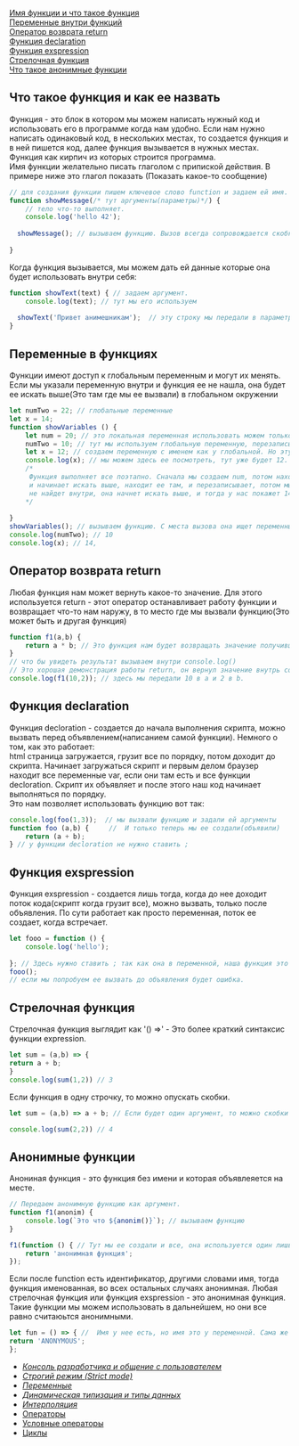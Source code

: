 [Имя функции и что такое функция](#functions)<br>
[Переменные внутри функций](#variables)<br>
[Оператор возврата return](#return)<br>
[Функция declaration](#decloration)<br>
[Функция exspression](#exspression)<br>
[Стрелочная функция](#arr)<br>
[Что такое анонимные функции](#anonim)<br>

## <a name='functions'> Что такое функция и как ее назвать </a> ##
Функция - это блок в котором мы можем написать нужный код и использовать его в программе когда нам удобно. Если нам нужно написать одинаковый код, в нескольких местах,
то создается функция и в ней пишется код, далее функция вызывается в нужных местах. Функция как кирпич из которых строится программа.<br>
Имя функции желательно писать глаголом с припиской действия. В примере ниже это глагол показать (Показать какое-то сообщение)
```JavaScript
// для создания функции пишем ключевое слово function и задаем ей имя. Далее открываем сокби(аргументы) и {блок кода}
function showMessage(/* тут аргументы(параметры)*/) { 
    // тело что-то выполняет.
    console.log('hello 42');
  
  showMessage(); // вызываем функцию. Вызов всегда сопровождается скобками.
  
}
```
Когда функция вызывается, мы можем дать ей  данные которые она будет использовать внутри себя:
```javaScript
function showText(text) { // задаем аргумент.
    console.log(text); // тут мы его используем
    
  showText('Привет анимешникам');  // эту строку мы передали в параметр(аргумент) text. Аргументов передать можно сколько угодно, через запятую.
}
```
## <a name='variables'> Переменные в функциях </a> ##
Функции имеют доступ к глобальным переменным и могут их менять. Если мы указали переменную внутри и функция ее не нашла, она будет ее искать выше(Это там где мы ее вызвали) в глобальном окружении
```javaScript
let numTwo = 22; // глобальные переменные
let x = 14; 
function showVariables () {
    let num = 20; // это локальная переменная использовать можем только внутри функции
    numTwo = 10; // тут мы используем глобальную переменную, перезаписываем ее.
    let x = 12; // создаем переменную с именем как у глобальной. Но эту не видно! она локальная в функции.
    console.log(x); // мы можем здесь ее посмотреть, тут уже будет 12. Но если мы удалим переменную x в функции, то функция будет искать такую переменную выше, и выдаст нам 14
    /* 
     Функция выполняет все поэтапно. Сначала мы создаем num, потом находим numTwo и функция начинает ее искать внутри, она не находит 
     и начинает искать выше, находит ее там, и перезаписывает, потом мы создаем x и обращаемся к ней в console.log, и вот если x она
     не найдет внутри, она начнет искать выше, и тогда у нас покажет 14.
    */ 
   
}
showVariables(); // вызываем функцию. С места вызова она ищет переменные над собой.
console.log(numTwo); // 10
console.log(x); // 14, 
```
## <a name='return'> Оператор возврата return </a> ##
Любая функция нам может вернуть какое-то значение.
Для этого используется return - этот оператор останавливает работу функции и возвращает что-то нам наружу, в то место где мы вызвали функцию(Это может быть и другая функция)
```javaScript
function f1(a,b) { 
    return a * b; // Это функция нам будет возвращать значение получившееся в результате a * b
}
// что бы увидеть результат вызываем внутри console.log()
// Это хорошая демонстрация работы return, он вернул значение внутрь console.log(), так как в нем мы вызвали нашу функцию
console.log(f1(10,2)); // здесь мы передали 10 в a и 2 в b.
```
                                             

## <a name='decloration'> Функция declaration </a> ##
Функция decloration - создается до начала выполнения скрипта, можно вызвать перед объявлением(написанием самой функции). Немного о том, как это работает:<br>
html страница загружается, грузит все по порядку, потом доходит до скрипта. Начинает загружаться скрипт и первым делом браузер находит все переменные var, если они там есть и все функции decloration. Скрипт их объявляет и после этого наш код начинает выполняться по порядку.<br>
Это нам позволяет использовать функцию вот так:
```javaScript
console.log(foo(1,3));  // мы вызвали функцию и задали ей аргументы
function foo (a,b) {     //  И только теперь мы ее создали(объявили)   
    return (a + b);
} // у функции decloration не нужно ставить ;
```

## <a name='exspression'> Функция exspression </a> ##
Функция exspression - создается лишь тогда, когда до нее доходит поток кода(скрипт когда грузит все), можно вызвать, только после объявления. По сути работает как просто переменная, поток ее создает, когда встречает.
```javaScript
let fooo = function () {
    console.log('hello');
    
}; // Здесь нужно ставить ; так как она в переменной, наша функция это внутреннее состояние нашей переменной.
fooo();
// если мы попробуем ее вызвать до объявления будет ошибка.
```


## <a name='arr'> Стрелочная функция </a> ##
Стрелочная функция выглядит как '() =>' - Это более краткий синтаксис функции expression.<br>
```javaScript
let sum = (a,b) => {
return a + b;
}
console.log(sum(1,2)) // 3
```
Если функция в одну строчку, то можно опускать скобки.
```javaScript
let sum = (a,b) => a + b; // Если будет один аргумент, то можно скобки убрать. a => a + b;

console.log(sum(2,2)) // 4
```

## <a name='anonim'> Анонимные функции </a> ##
Анониная функция - это функция без имени и которая объявлеяется на месте.
```javaScript
// Передаем анонимную функцию как аргумент.
function f1(anonim) {
    console.log(`Это что ${anonim()}`); // вызываем функцию
}

f1(function () { // Тут мы ее создали и все, она используется один лишь раз. У нее нет идентификатора для дальнейшего использования
    return 'анонимная функция';
});
```
Если после function есть идентификатор, другими словами имя, тогда функция именованная, во всех остальных случаях анонимная.
Любая стрелочная функция или функция exspression - это анонимная функция. Такие функции мы можем использовать в дальнейшем, но они все равно считаюьтся анонимными.
```javaScript
let fun = () => { //  Имя у нее есть, но имя это у переменной. Сама же фукнция без имени.
return 'ANONYMOUS';
};
```
- [*Консоль разработчика и общение с пользователем*](https://github.com/Aquariids/MyJS/blob/main/app/Programming/Basic%20js/Browser%20Methods%20and%20console.md 'Консоль разработчика и общение с пользователем')<br>
- [*Строгий режим (Strict mode)*](https://github.com/Aquariids/MyJS/blob/main/app/Programming/Basic%20js/use%20strict.md 'Строгий режим в js')<br>
- [*Переменные*](https://github.com/Aquariids/MyJS/blob/main/app/Programming/Basic%20js/Variables.md 'переменные')<br>
- [*Динамическая типизация и типы данных*](https://github.com/Aquariids/MyJS/blob/main/app/Programming/Basic%20js/Data%20types%20and%20dynamic%20typing.md 'Типы данных')<br>
- [*Интерполяция*](https://github.com/Aquariids/MyJS/blob/main/app/Programming/Basic%20js/Interpolation.md 'Интерполяция')<br>
- [Операторы](https://github.com/Aquariids/MyJS/blob/main/app/Programming/Basic%20js/Operators.md 'Операторы')<br>
- [Условные операторы](https://github.com/Aquariids/MyJS/blob/main/app/Programming/Basic%20js/if%20and%20switch.md 'Условные операторы')<br>
- [Циклы](https://github.com/Aquariids/MyJS/blob/main/app/Programming/Basic%20js/While%20and%20for.md 'Циклы')<br>
